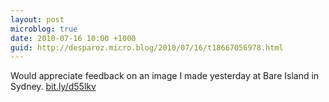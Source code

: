 ```yaml
---
layout: post
microblog: true
date: 2010-07-16 10:00 +1000
guid: http://desparoz.micro.blog/2010/07/16/t18667056978.html
---
```

Would appreciate feedback on an image I made yesterday at Bare Island in Sydney. [bit.ly/d55lkv](http://bit.ly/d55lkv)
